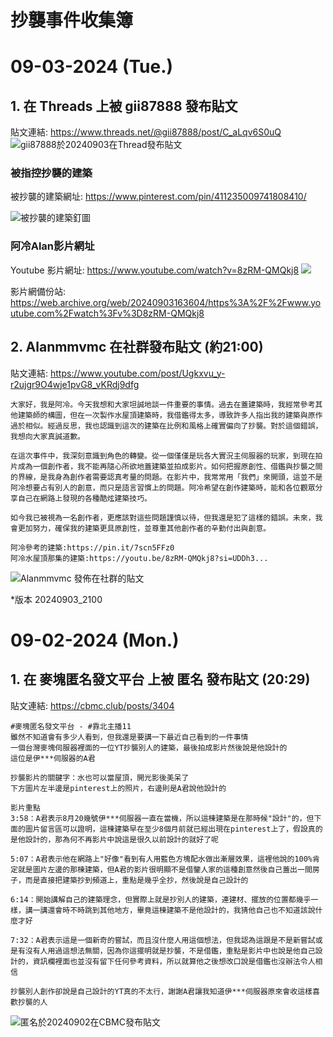 # 抄襲事件收集簿


# 09-03-2024 (Tue.)


## 1. 在 Threads 上被 gii87888 發布貼文

貼文連結: https://www.threads.net/@gii87888/post/C_aLqv6S0uQ
![gii87888於20240903在Thread發布貼文](https://raw.githubusercontent.com/FireBurn8787/Minecraft-Alan-Collections/main/imgs/09-03-2024_Thread_gii87888.png)

### 被指控抄襲的建築

被抄襲的建築網址: https://www.pinterest.com/pin/411235009741808410/

![被抄襲的建築釘圖](https://raw.githubusercontent.com/FireBurn8787/Minecraft-Alan-Collections/main/imgs/09-03-2024_Pinterest_Jottape033.png)

### 阿冷Alan影片網址

Youtube 影片網址: https://www.youtube.com/watch?v=8zRM-QMQkj8
<a href="https://www.youtube.com/watch?v=8zRM-QMQkj8">
    <img src="https://raw.githubusercontent.com/FireBurn8787/Minecraft-Alan-Collections/main/imgs/08-31-2024_Youtube_Alanmmvmc_8zRM-QMQkj8_Thumbnail.jpg"/>
</a>

影片網備份站: https://web.archive.org/web/20240903163604/https%3A%2F%2Fwww.youtube.com%2Fwatch%3Fv%3D8zRM-QMQkj8


## 2. Alanmmvmc 在社群發布貼文 (約21:00)

貼文連結: https://www.youtube.com/post/Ugkxvu_y-r2ujgr9O4wje1pvG8_vKRdj9dfg

```
大家好，我是阿冷。今天我想和大家坦誠地談一件重要的事情。過去在蓋建築時，我經常參考其他建築師的構圖，但在一次製作水屋頂建築時，我借鑑得太多，導致許多人指出我的建築與原作過於相似。經過反思，我也認識到這次的建築在比例和風格上確實偏向了抄襲。對於這個錯誤，我想向大家真誠道歉。

在這次事件中，我深刻意識到角色的轉變。從一個僅僅是玩各大實況主伺服器的玩家，到現在拍片成為一個創作者，我不能再隨心所欲地蓋建築並拍成影片。如何把握原創性、借鑑與抄襲之間的界線，是我身為創作者需要認真考量的問題。在影片中，我常常用「我們」來開頭，這並不是阿冷想要占有別人的創意，而只是語言習慣上的問題。阿冷希望在創作建築時，能和各位觀眾分享自己在網路上發現的各種酷炫建築技巧。

如今我已被視為一名創作者，更應該對這些問題謹慎以待，但我還是犯了這樣的錯誤。未來，我會更加努力，確保我的建築更具原創性，並尊重其他創作者的辛勤付出與創意。

阿冷參考的建築:https://pin.it/7scn5FFz0
阿冷水屋頂那集的建築:https://youtu.be/8zRM-QMQkj8?si=UDDh3...
```

![Alanmmvmc 發佈在社群的貼文](https://raw.githubusercontent.com/FireBurn8787/Minecraft-Alan-Collections/main/imgs/09-03-2024_Youtube_Alanmmvmc_community_9PM_v1.png)

*版本 20240903_2100


# 09-02-2024 (Mon.)


## 1. 在 麥塊匿名發文平台 上被 匿名 發布貼文 (20:29)

貼文連結: https://cbmc.club/posts/3404

```
#麥塊匿名發文平台 - #靠北主播11
雖然不知道會有多少人看到，但我還是要講一下最近自己看到的一件事情
一個台灣麥塊伺服器裡面的一位YT抄襲別人的建築，最後拍成影片然後說是他設計的
這位是伊***伺服器的A君

抄襲影片的關鍵字：水也可以當屋頂，開光影後美呆了
下方圖片左半邊是pinterest上的照片，右邊則是A君說他設計的

影片重點
3:58：A君表示8月20幾號伊***伺服器一直在當機，所以這棟建築是在那時候"設計"的，但下面的圖片留言區可以證明，這棟建築早在至少8個月前就已經出現在pinterest上了，假設真的是他設計的，那為何不再影片中說這是很久以前設計的就好了呢

5:07：A君表示他在網路上"好像"看到有人用藍色方塊配水做出漸層效果，這裡他說的100%肯定就是圖片左邊的那棟建築，但A君的影片很明顯不是借鑒人家的這種創意然後自己蓋出一間房子，而是直接把建築抄到頻道上，重點是幾乎全抄，然後說是自己設計的

6:14：開始講解自己的建築理念，但實際上就是抄別人的建築，連建材、擺放的位置都幾乎一樣，講一講還會時不時跳到其他地方，畢竟這棟建築不是他設計的，我猜他自己也不知道該說什麼才好

7:32：A君表示這是一個新奇的嘗試，而且沒什麼人用這個想法，但我認為這跟是不是新嘗試或是有沒有人用過這想法無關，因為你這擺明就是抄襲，不是借鑑，重點是影片中也說是他自己設計的，資訊欄裡面也並沒有留下任何參考資料，所以就算他之後想改口說是借鑑也沒辦法令人相信

抄襲別人創作卻說是自己設計的YT真的不太行，謝謝A君讓我知道伊***伺服器原來會收這樣喜歡抄襲的人
```

![匿名於20240902在CBMC發布貼文](https://raw.githubusercontent.com/FireBurn8787/Minecraft-Alan-Collections/main/imgs/09-02-2024_CBMC_3404.png)
